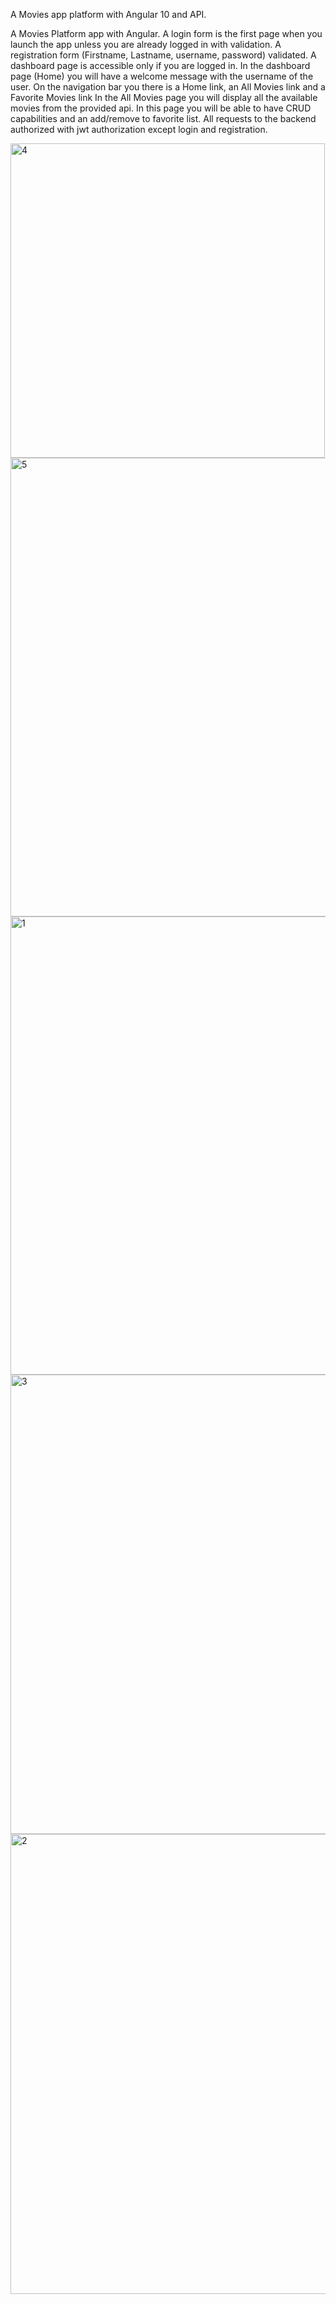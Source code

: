 A Movies app platform with Angular 10 and API.


A Movies Platform app with Angular. A login form is the first page when you launch the app unless you are already logged in with validation. A registration form (Firstname, Lastname, username, password) validated. A dashboard page is accessible only if you are logged in. In the dashboard page (Home) you will have a welcome message with the username of the user. On the navigation bar you there is a Home link, an All Movies link and a Favorite Movies link In the All Movies page you will display all the available movies from the provided api. In this page you will be able to have CRUD capabilities and an add/remove to favorite list. All requests to the backend authorized with jwt authorization except login and registration.

<img width="503" alt="4" src="https://user-images.githubusercontent.com/26252247/107881243-31192200-6eec-11eb-8a58-9fbfe7d8304c.png"> 

<img width="734" alt="5" src="https://user-images.githubusercontent.com/26252247/107881531-75f18880-6eed-11eb-861c-f4207c1d28d8.png">

<img width="733" alt="1" src="https://user-images.githubusercontent.com/26252247/107881563-8dc90c80-6eed-11eb-8fd5-ea09535a9f99.png">

<img width="735" alt="3" src="https://user-images.githubusercontent.com/26252247/107881576-9ae5fb80-6eed-11eb-81e5-73c7314b4114.png">

<img width="736" alt="2" src="https://user-images.githubusercontent.com/26252247/107881605-ad603500-6eed-11eb-9739-b2903c0947eb.png">
